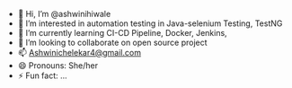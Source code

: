 - 👋 Hi, I’m @ashwinihiwale
- 👀 I’m interested in automation testing in Java-selenium Testing, TestNG
- 🌱 I’m currently learning CI-CD Pipeline, Docker, Jenkins,
- 💞️ I’m looking to collaborate on open source project
- 📫 Ashwinichelekar4@gmail.com
- 😄 Pronouns: She/her
- ⚡ Fun fact: ...

<!---
ashwinihiwale/ashwinihiwale is a ✨ special ✨ repository because its `README.md` (this file) appears on your GitHub profile.
You can click the Preview link to take a look at your changes.
--->
